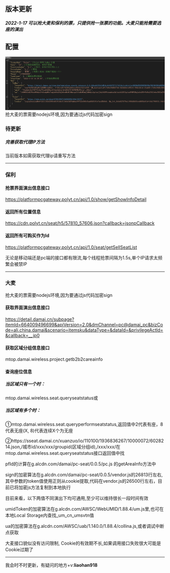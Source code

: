 ﻿## 版本更新

##### 2022-1-17 可以抢大麦和保利的票，只提供抢一张票的功能。大麦只能抢需要选座的演出

## 配置

![image](Public/appsetting.png)
抢大麦的票需要nodejs环境,因为要通过js代码加密sign

### 待更新

##### 完善获取代理IP方法
当前版本如需获取代理ip请重写方法

* * *

### 保利

#### 抢票界面演出信息接口

https://platformpcgateway.polyt.cn/api/1.0/show/getShowInfoDetail

#### 返回所有位置信息

https://cdn.polyt.cn/seat/h5/57810_57606.json?callback=jsonpCallback

#### 返回所有可购买作为Id

https://platformpcgateway.polyt.cn/api/1.0/seat/getSellSeatList

无论是移动端还是pc端的接口都有限流,每个线程抢票间隔为1.5s,单个IP请求太频繁会被禁IP



* * *

### 大麦



抢大麦的票需要nodejs环境,因为要通过js代码加密sign



#### 获取界面演出信息接口

https://detail.damai.cn/subpage?itemId=664009496699&apiVersion=2.0&dmChannel=pc@damai_pc&bizCode=ali.china.damai&scenario=itemsku&dataType=&dataId=&privilegeActId=&callback=__jp0



#### 获取区域分组信息接口

mtop.damai.wireless.project.getb2b2careainfo

#### 查询座位信息

##### 当区域只有一个时：

mtop.damai.wireless.seat.queryseatstatus或

##### 当区域有多个时：

①mtop.damai.wireless.seat.queryperformseatstatus,返回值中2代表有座，8代表无座(X, 
8)代表连续X个为无座

②https://sseat.damai.cn/xuanzuo/io/110100/1936836267/10000072/6028214.json,/城市id/xxx/xxx/groupid(区域分组id),/xxx/xxx/在mtop.damai.wireless.seat.queryseatstatus接口返回值中找



pfId的计算在g.alcdn.com/damai/pc-seat/0.0.5/pc.js 的getAreaInfo方法中

sign的加密算法在g.alcdn.com/damai/pc-seat/0.0.5/vendor.js的26813行左右, 其中参数的token值使用正则从cookie提取,代码在vendor.js的26500行左右，目前已将加密js方法复制到本地执行



目前来看，以下两值不同演出下均可通用,至少可以维持很长一段时间有效

umidToken的加密算法在g.alcdn.com/AWSC/WebUMID/1.88.4/um.js里,也可在本地Local 
Storage内查找_um_cn_umsvtn值

ua的加密算法在g.alcdn.com/AWSC/uab/1.140.0/1.88.4/collina.js,或者调试中断点获取



大麦接口貌似没有访问限制, Cookie的有效期不长,如果调用接口失败很大可能是Cookie过期了



* * *
我会时不时更新，有疑问的地方+v:**liaohan918**
